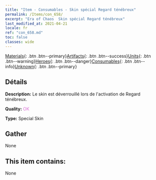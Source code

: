 ```yaml
---
title: "Item - Consumables - Skin spécial Regard ténébreux"
permalink: /Items/con_658/
excerpt: "Era of Chaos  Skin spécial Regard ténébreux"
last_modified_at: 2021-04-21
locale: fr
ref: "con_658.md"
toc: false
classes: wide
---
```

 [Materials](/fr/Items/){: .btn .btn--primary}[Artifacts](/fr/Items/Artifacts/){: .btn .btn--success}[Units](/fr/Items/Units/){: .btn .btn--warning}[Heroes](/fr/Items/Heroes/){: .btn .btn--danger}[Consumables](/fr/Items/Consumables/){: .btn .btn--info}[Unknown](/fr/Items/Unknown/){: .btn .btn--primary}

## Détails
 **Description:** Le skin est déverrouillé lors de l'activation de Regard ténébreux.

 **Quality:** <span style="color: #DA70D6">OK</span>

 **Type:** Special Skin

## Gather

  None

## This item contains:

  None

